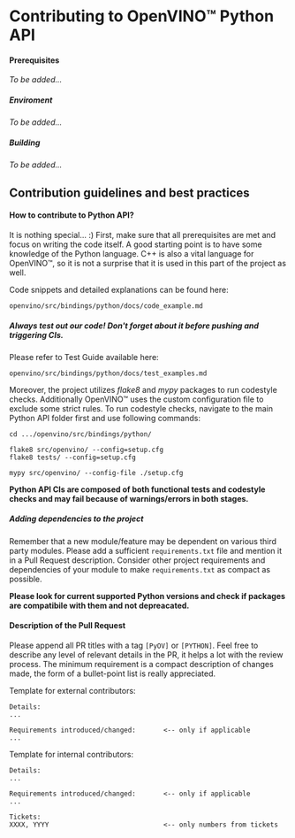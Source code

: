 # Contributing to OpenVINO:tm: Python API

#### Prerequisites
*To be added...*

##### Enviroment
<!-- TODO: Link to enviroment setup -->
*To be added...*

##### Building
<!-- TODO: Link to building instructions -->
*To be added...*

## Contribution guidelines and best practices

#### How to contribute to Python API?
It is nothing special... :) First, make sure that all prerequisites are met and focus on writing the code itself. A good starting point is to have some knowledge of the Python language. C++ is also a vital language for OpenVINO:tm:, so it is not a surprise that it is used in this part of the project as well.

Code snippets and detailed explanations can be found here:
<!-- Link to EXAMPLES -->
    openvino/src/bindings/python/docs/code_example.md

##### Always test out our code! Don't forget about it before pushing and triggering CIs.

Please refer to Test Guide available here:

    openvino/src/bindings/python/docs/test_examples.md

Moreover, the project utilizes *flake8* and *mypy* packages to run codestyle checks. Additionally OpenVINO:tm: uses the custom configuration file to exclude some strict rules. To run codestyle checks, navigate to the main Python API folder first and use following commands:
```shell
cd .../openvino/src/bindings/python/

flake8 src/openvino/ --config=setup.cfg
flake8 tests/ --config=setup.cfg

mypy src/openvino/ --config-file ./setup.cfg
```

**Python API CIs are composed of both functional tests and codestyle checks and may fail because of warnings/errors in both stages.**

##### Adding dependencies to the project
Remember that a new module/feature may be dependent on various third party modules. Please add a sufficient `requirements.txt` file and mention it in a Pull Request description. Consider other project requirements and dependencies of your module to make `requirements.txt` as compact as possible.

**Please look for current supported Python versions and check if packages are compatibile with them and not depreacated.**

#### Description of the Pull Request
Please append all PR titles with a tag `[PyOV]` or `[PYTHON]`. Feel free to describe any level of relevant details in the PR, it helps a lot with the review process. The minimum requirement is a compact description of changes made, the form of a bullet-point list is really appreciated.

Template for external contributors:
```
Details:
...

Requirements introduced/changed:       <-- only if applicable
...
```

Template for internal contributors:
```
Details:
...

Requirements introduced/changed:       <-- only if applicable
...

Tickets:
XXXX, YYYY                             <-- only numbers from tickets
```
